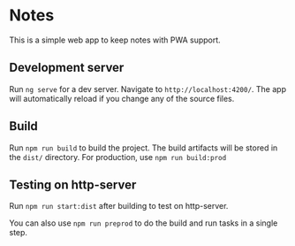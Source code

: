 # Notes

This is a simple web app to keep notes with PWA support.

## Development server

Run `ng serve` for a dev server. Navigate to `http://localhost:4200/`. The app will automatically reload if you change any of the source files.

## Build

Run `npm run build` to build the project. The build artifacts will be stored in the `dist/` directory. 
For production, use `npm run build:prod`

## Testing on http-server
Run `npm run start:dist` after building to test on http-server.

You can also use `npm run preprod` to do the build and run tasks in a single step.
